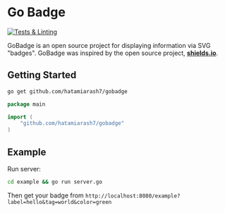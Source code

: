 # Go Badge

[![Tests & Linting](https://github.com/hatamiarash7/gobadge/actions/workflows/test.yml/badge.svg)](https://github.com/hatamiarash7/gobadge/actions/workflows/test.yml)

GoBadge is an open source project for displaying information via SVG "badges". GoBadge was inspired by the open source project, **[shields.io](https://shields.io)**.

## Getting Started

```bash
go get github.com/hatamiarash7/gobadge
```

```go
package main

import (
    "github.com/hatamiarash7/gobadge"
)
```

## Example

Run server:

```bash
cd example && go run server.go
```

Then get your badge from `http://localhost:8080/example?label=hello&tag=world&color=green`
